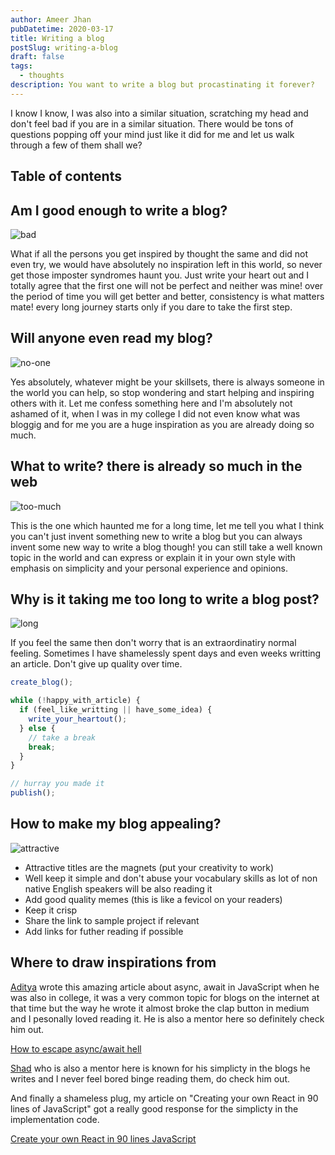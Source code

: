 ```yaml
---
author: Ameer Jhan
pubDatetime: 2020-03-17
title: Writing a blog
postSlug: writing-a-blog
draft: false
tags:
  - thoughts
description: You want to write a blog but procastinating it forever?
---
```


I know I know, I was also into a similar situation, scratching my head and don't feel bad if you are in a similar situation. There would be tons of questions popping off your mind just like it did for me and let us walk through a few of them shall we?

## Table of contents

## Am I good enough to write a blog?

![bad](https://media3.giphy.com/media/EYmAHLpw5LBbG/giphy.gif?cid=ecf05e470e452e980386a152cfe34d8d52e8ecfe710a263b&rid=giphy.gif)

What if all the persons you get inspired by thought the same and did not even try, we would have absolutely no inspiration left in this world, so never get those imposter syndromes haunt you. Just write your heart out and I totally agree that the first one will not be perfect and neither was mine! over the period of time you will get better and better, consistency is what matters mate! every long journey starts only if you dare to take the first step.

## Will anyone even read my blog?

![no-one](https://media1.giphy.com/media/Az1CJ2MEjmsp2/giphy.gif?cid=790b761103966036d1c191937cfb18bfa8e927022af4aa58&rid=giphy.gif)

Yes absolutely, whatever might be your skillsets, there is always someone in the world you can help, so stop wondering and start helping and inspiring others with it. Let me confess something here and I'm absolutely not ashamed of it, when I was in my college I did not even know what was bloggig and for me you are a huge inspiration as you are already doing so much.

## What to write? there is already so much in the web

![too-much](https://media2.giphy.com/media/SDogLD4FOZMM8/giphy.gif?cid=790b7611d2bda25cc2169538baca7d6622139bef7cf5ad1c&rid=giphy.gif)

This is the one which haunted me for a long time, let me tell you what I think you can't just invent something new to write a blog but you can always invent some new way to write a blog though! you can still take a well known topic in the world and can express or explain it in your own style with emphasis on simplicity and your personal experience and opinions.

## Why is it taking me too long to write a blog post?

![long](https://media0.giphy.com/media/QBd2kLB5qDmysEXre9/giphy.gif?cid=790b7611d32170c6a0979565e45a0972877c01439f70b9a9&rid=giphy.gif)

If you feel the same then don't worry that is an extraordinatiry normal feeling. Sometimes I have shamelessly spent days and even weeks writting an article. Don't give up quality over time.

```js
create_blog();

while (!happy_with_article) {
  if (feel_like_writting || have_some_idea) {
    write_your_heartout();
  } else {
    // take a break
    break;
  }
}

// hurray you made it
publish();
```

## How to make my blog appealing?

![attractive](https://media3.giphy.com/media/JKuwPY8gEvS6I/giphy.gif?cid=790b76112304d85c2f8a0ea2508d11f0578b10c59f4a3d17&rid=giphy.gif)

- Attractive titles are the magnets (put your creativity to work)
- Well keep it simple and don't abuse your vocabulary skills as lot of non native English speakers will be also reading it
- Add good quality memes (this is like a fevicol on your readers)
- Keep it crisp
- Share the link to sample project if relevant
- Add links for futher reading if possible

## Where to draw inspirations from

[Aditya](https://twitter.com/dev__adi) wrote this amazing article about async, await in JavaScript when he was also in college, it was a very common topic for blogs on the internet at that time but the way he wrote it almost broke the clap button in medium and I pesonally loved reading it. He is also a mentor here so definitely check him out.

[How to escape async/await hell](https://medium.com/free-code-camp/avoiding-the-async-await-hell-c77a0fb71c4c)

[Shad](https://twitter.com/iamshadmirza) who is also a mentor here is known for his simplicty in the blogs he writes and I never feel bored binge reading them, do check him out.

And finally a shameless plug, my article on "Creating your own React in 90 lines of JavaScript" got a really good response for the simplicty in the implementation code.

[Create your own React in 90 lines JavaScript](https://dev.to/ameerthehacker/build-your-own-react-in-90-lines-of-javascript-1je2)
